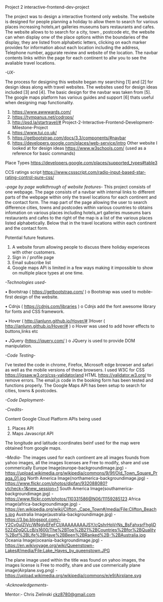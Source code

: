 Project 2 interactive-frontend-dev-project

The project was to design a interactive frontend only website. The website is designed for people planning a holiday to allow them to search for various places increasing hotels,art galleries museums bars restaurants and cafes. The website allows to to search for a city, town , postcode etc, the website can when display onw of the place options within the boundaries of the display, they are listed from alphabetic letters, clicking on each marker provides for information about each location including the address, Telephone number, aggurate review and website of the location.  The navbar contents links within the page for each continent to allw you to see the avaliable travel locations. 

*-UX-*

The process for designing this website began my searching [1] and [2] for design ideas along with travel websites. The websites used for design ideas included [3] and [4]. The basic design for the navbar was taken from [5]. The google maps platform has various guides and support [6] thats useful when designing map functionality.
1.	https://www.awwwards.com/
2.	https://tympanus.net/codrops/
3.  http://psd.la/startravel/# Project-2-Interactive-Frontend-Development-Milestone-Project
4.	https://www.tui.co.uk/
5.  https://getbootstrap.com/docs/3.3/components/#navbar
6.  https://developers.google.com/places/web-service/intro
Other website I looked at for design ideas
https://www.w3schools.com/ (used as a reference for basic commands)




Place Types
https://developers.google.com/places/supported_types#table3


CCS ratings script
https://www.cssscript.com/radio-input-based-star-rating-control-pure-css/

*-page by page walkthrough of website features-*
This project consists of one webpage.
The page consists of a navbar with internal links to different parts of the webpage within only the travel locations for each continent and the contact form.
The map part of the page allowing the user to search difference cities, towns and postcodes within various countries to obtains infomation on various places including hotels,art galleries museums bars restaurants and cafes to the right of the map is a list of the various places listed alphabetically.
Below that in the travel locations within each continent and the contact form.

Potential future features.
1. A website forum allowing people to discuss there holiday experieces with other customers.
2. Sign in / profile page
3. Email subscribe list
4. Google maps APi is limited in a few ways making it impossible to show on multiple place types at one time.


*-Technologies used-*

•	Bootstrap ( https://getbootstrap.com/ )
o	Bootstrap was used to mobile-first design of the website.

•	Cdnjs ( https://cdnjs.com/libraries )
o	Cdnjs add the font awesome library for fonts and CSS framework.

•	Hover ( http://ianlunn.github.io/Hover/# )Hover ( http://ianlunn.github.io/Hover/# )
o	Hover was used to add hover effects to buttons,links etc

•	JQuery (https://jquery.com/ )
o	JQuery is used to provide DOM manipulation.


*-Code Testing-*

I’ve tested the code in chrome, Firefox, Microsoft edge browser and safari as well as the mobile versions of these browsers.
I used W3C for CSS https://jigsaw.w3.org/css-validator/and HTML https://validator.w3.org/ to remove errors.
The email.js code in the booking form has been tested and functions properly.
The Google Maps API has been setup to search for cities, towns & postcodes. 


*-Code Deployment-*


*-Credits-*

Content
Google Cloud Platform 
APIs being used
1. Places API
2. Maps Javascript API

The longitude and latitude coordinates beinf used for the map were obtained from google maps.


*-Media-*
The images used for each continent are all images founds from yahoo images, all the images licenses are Free to modify, share and use commerically
Europe Image(europe-backgroundimage.jpg) - https://upload.wikimedia.org/wikipedia/commons/9/9f/Old_Town_Square_Praga_01.jpg
North America Image(northamerica-backgroundimage.jpg) - https://www.flickr.com/photos/dipfan/932088080?ytcheck=1&new_session=1
South America Image(southamerica-backgroundimage.jpg) - https://www.flickr.com/photos/110331586@N06/11159285123
Africa image(africa-backgroundimage.jpg) - https://en.wikipedia.org/wiki/Clifton,_Cape_Town#/media/File:Clifton_Beachs.jpg
Australia Image(australia-backgroundimage.jpg) - https://3.bp.blogspot.com/-Y2Cv0ulZjVc/WNglvEFeFCI/AAAAAAAAJSY/cQshrHpVrNs_BsFahxsrFhgljD52Zd2gQCLcB/s1600/The%2BTop%2B21%2BCountries%2Bfor%2BQuality%2Bof%2BLife%2BHave%2BBeen%2BRanked%2B-%2BAustralia.jpg
Oceania Image(oceania-backgroundimage.jpg) - https://en.wikivoyage.org/wiki/Queenstown-Lakes#/media/File:Lake_Hayes_by_queenstown.JPG

The plane image used within the title was found on yahoo images, the images license is Free to modify, share and use commerically
plane image(Airplane.svg.png) - https://upload.wikimedia.org/wikipedia/commons/e/e9/Airplane.svg

*-Acknowledgements-*

Mentor:- Chris Zielinski  ckz8780@gmail.com 




